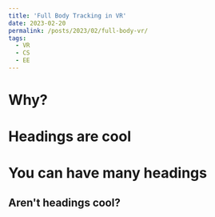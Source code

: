 ```yaml
---
title: 'Full Body Tracking in VR'
date: 2023-02-20
permalink: /posts/2023/02/full-body-vr/
tags:
  - VR
  - CS
  - EE
---
```


Why?
==

Headings are cool
======

You can have many headings
======

Aren't headings cool?
------
